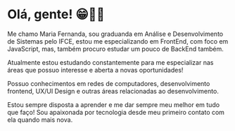 
# Olá, gente! 😁👋🏼

Me chamo Maria Fernanda, sou graduanda em Análise e Desenvolvimento de Sistemas pelo IFCE, estou me especializando em FrontEnd, com foco em JavaScript, mas, também procuro estudar um pouco de BackEnd também.

Atualmente estou estudando constantemente para me especializar nas áreas que possuo interesse e aberta a novas oportunidades!

Possuo conhecimentos em redes de computadores, desenvolvimento frontend, UX/UI Design e outras áreas relacionadas ao desenvolvimento. 

Estou sempre disposta a aprender e me dar sempre meu melhor em tudo que faço! Sou apaixonada por tecnologia desde meu primeiro contato com ela quando mais nova. 


